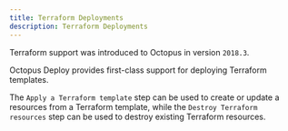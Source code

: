 ```yaml
---
title: Terraform Deployments
description: Terraform Deployments
---
```


Terraform support was introduced to Octopus in version `2018.3`.

Octopus Deploy provides first-class support for deploying Terraform templates.

The `Apply a Terraform template` step can be used to create or update a resources from a Terraform template, while the `Destroy Terraform resources` step can be used to destroy existing Terraform resources.
